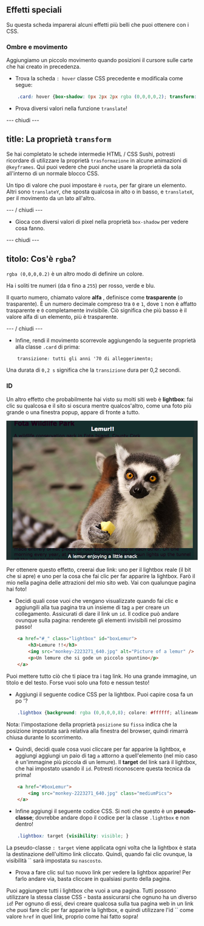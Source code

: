 ## Effetti speciali

Su questa scheda imparerai alcuni effetti più belli che puoi ottenere con i CSS.

### Ombre e movimento

Aggiungiamo un piccolo movimento quando posizioni il cursore sulle carte che hai creato in precedenza.

+ Trova la scheda `: hover` classe CSS precedente e modificala come segue:

```css
    .card: hover {box-shadow: 0px 2px 2px rgba (0,0,0,0,2); transform: translateY (-2px); }
```

+ Prova diversi valori nella funzione `translate`!

--- chiudi ---

## title: La proprietà `transform`

Se hai completato le schede intermedie HTML / CSS Sushi, potresti ricordare di utilizzare la proprietà `trasformazione` in alcune animazioni di `@keyframes`. Qui puoi vedere che puoi anche usare la proprietà da sola all'interno di un normale blocco CSS.

Un tipo di valore che puoi impostare è `ruota`, per far girare un elemento. Altri sono `translateY`, che sposta qualcosa in alto o in basso, e `translateX`, per il movimento da un lato all'altro.

--- / chiudi ---

+ Gioca con diversi valori di pixel nella proprietà `box-shadow` per vedere cosa fanno. 

--- chiudi ---

## titolo: Cos'è `rgba`?

`rgba (0,0,0,0.2)` è un altro modo di definire un colore.

Ha i soliti tre numeri (da `0` fino a `255`) per rosso, verde e blu.

Il quarto numero, chiamato valore **alfa** , definisce come **trasparente** (o trasparente). È un numero decimale compreso tra `0` e `1`, dove `1` non è affatto trasparente e `0` completamente invisibile. Ciò significa che più basso è il valore alfa di un elemento, più è trasparente.

--- / chiudi ---

+ Infine, rendi il movimento scorrevole aggiungendo la seguente proprietà alla classe `.card` di prima: 

```css
    transizione: tutti gli anni '70 di alleggerimento;
```

Una durata di `0,2 s` significa che la `transizione` dura per 0,2 secondi.

### ID

Un altro effetto che probabilmente hai visto su molti siti web è **lightbox**: fai clic su qualcosa e il sito si oscura mentre qualcos'altro, come una foto più grande o una finestra popup, appare di fronte a tutto.

![Effetto lightbox in azione](images/lightboxLemur.png)

Per ottenere questo effetto, creerai due link: uno per il lightbox reale (il bit che si apre) e uno per la cosa che fai clic per far apparire la lightbox. Farò il mio nella pagina delle attrazioni del mio sito web. Vai con qualunque pagina hai foto!

+ Decidi quali cose vuoi che vengano visualizzate quando fai clic e aggiungili alla tua pagina tra un insieme di tag `a` per creare un collegamento. Assicurati di dare il link un `id`. Il codice può andare ovunque sulla pagina: renderete gli elementi invisibili nel prossimo passo!

```html
    <a href="#_" class="lightbox" id="boxLemur">
        <h3>Lemure !!</h3>
        <img src="monkey-2223271_640.jpg" alt="Picture of a lemur" />
        <p>Un lemure che si gode un piccolo spuntino</p>
    </a>
```

Puoi mettere tutto ciò che ti piace tra i tag link. Ho una grande immagine, un titolo e del testo. Forse vuoi solo una foto e nessun testo!

+ Aggiungi il seguente codice CSS per la lightbox. Puoi capire cosa fa un po '?

```css
    .lightbox {background: rgba (0,0,0,0,8); colore: #ffffff; allineamento del testo: centro; decorazione del testo: nessuna; larghezza: 100%; altezza: 100%; inizio: 0; a sinistra: 0; posizione: fissa; visibilità: nascosta; z-index: 999; }
```

Nota: l'impostazione della proprietà `posizione` su `fissa` indica che la posizione impostata sarà relativa alla finestra del browser, quindi rimarrà chiusa durante lo scorrimento.

+ Quindi, decidi quale cosa vuoi cliccare per far apparire la lightbox, e aggiungi aggiungi un paio di tag `a` attorno a quell'elemento (nel mio caso è un'immagine più piccola di un lemure). Il **target** del link sarà il lightbox, che hai impostato usando il `id`. Potresti riconoscere questa tecnica da prima!

```html
    <a href="#boxLemur">
        <img src="monkey-2223271_640.jpg" class="mediumPics">
    </a>
```

+ Infine aggiungi il seguente codice CSS. Si noti che questo è un **pseudo-classe**; dovrebbe andare dopo il codice per la classe `.lightbox` e non dentro!

```css
    .lightbox: target {visibility: visible; }
```

La pseudo-classe `: target` viene applicata ogni volta che la lightbox è stata la destinazione dell'ultimo link cliccato. Quindi, quando fai clic ovunque, la visibilità `` sarà impostata su `nascosto`.

+ Prova a fare clic sul tuo nuovo link per vedere la lightbox apparire! Per farlo andare via, basta cliccare in qualsiasi punto della pagina.

Puoi aggiungere tutti i lightbox che vuoi a una pagina. Tutti possono utilizzare la stessa classe CSS - basta assicurarsi che ognuno ha un diverso `id`! Per ognuno di essi, devi creare qualcosa sulla tua pagina web in un link che puoi fare clic per far apparire la lightbox, e quindi utilizzare l'id `` come valore `href` in quel link, proprio come hai fatto sopra!